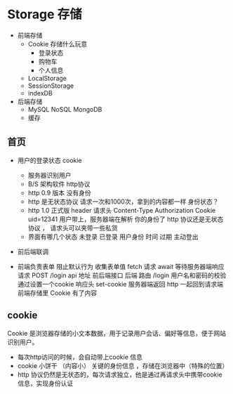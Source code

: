 # Storage 存储
  - 前端存储
    - Cookie
    存储什么玩意
      - 登录状态
      - 购物车
      - 个人信息
    - LocalStorage
    - SessionStorage
    - indexDB
  - 后端存储
    - MySQL NoSQL MongoDB
    - 缓存
    
## 首页
- 用户的登录状态
  cookie  
   - 服务器识别用户 
   - B/S 架构软件 http协议
   - http 0.9 版本 没有身份
   - http 是无状态协议
     请求一次和1000次，拿到的内容都一样 
     身份状态？ 
   - http 1.0 正式版 
     header 请求头
     Content-Type
     Authorization
     Cookie uid=12341 
     用户带上，服务器端在解析 你的身份了 
     http 协议还是无状态协议 ， 请求头可以夹带一些私货 
    - 界面有哪几个状态
      未登录 已登录 用户身份 时间 过期 主动登出 

- 前后端联调
 - 前端负责表单
   阻止默认行为
   收集表单值
   fetch 请求 await 等待服务器端响应请求 
   POST /login  api 地址 前后端接口
   后端
   路由 /login 
   用户名和密码的校验 
   通过设置一个cookie  响应头 set-cookie 
   服务器端返回 http 一起回到请求端
   前端存储里 Cookie 有了内容

## cookie 
Cookie 是浏览器存储的小文本数据，用于记录用户会话、偏好等信息，便于网站识别用户。
- 每次http访问的时候，会自动带上cookie 信息
- cookie 小饼干 （内容小）  关键的身份信息 ，存储在浏览器中（特殊的位置） 
- http 协议仍然是无状态的，每次请求独立，他是通过再请求头中携带cookie 信息，实现身份认证
